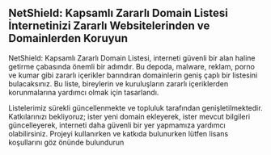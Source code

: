 ## NetShield: Kapsamlı Zararlı Domain Listesi İnternetinizi Zararlı Websitelerinden ve Domainlerden Koruyun

NetShield: Kapsamlı Zararlı Domain Listesi, interneti güvenli bir alan haline getirme çabasında önemli bir adımdır. Bu depoda, malware, reklam, porno ve kumar gibi zararlı içerikler barındıran domainlerin geniş çaplı bir listesini bulacaksınız. Bu liste, bireylerin ve kuruluşların zararlı içeriklerden korunmalarına yardımcı olmak için tasarlandı.

Listelerimiz sürekli güncellenmekte ve topluluk tarafından genişletilmektedir. Katkılarınızı bekliyoruz; ister yeni domain ekleyerek, ister mevcut bilgileri güncelleyerek, interneti daha güvenli bir yer yapmamıza yardımcı olabilirsiniz. Projeyi kullanırken ve katkıda bulunurken lütfen lisans koşullarını göz önünde bulundurun
